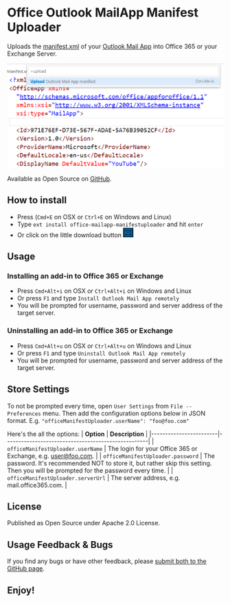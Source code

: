 # Office Outlook MailApp Manifest Uploader
Uploads the [manifest.xml](https://msdn.microsoft.com/en-us/library/office/dn642483.aspx) of your [Outlook Mail App](https://msdn.microsoft.com/EN-US/library/office/fp161135.aspx) into Office 365 or your Exchange Server.

![screenshot](https://raw.githubusercontent.com/knom/VSCode-Office-Manifest-Uploader/master/readme-assets/screen1.png)

Available as Open Source on [GitHub](https://github.com/knom/VSCode-Office-Manifest-Uploader/).
 
## How to install
* Press (`Cmd+E` on OSX or `Ctrl+E` on Windows and Linux)
* Type `ext install office-mailapp-manifestuploader` and hit `enter`
* Or click on the little download button ![downloadbutton](https://raw.githubusercontent.com/knom/VSCode-Office-Manifest-Uploader/master/readme-assets/download.png)

## Usage

### Installing an add-in to Office 365 or Exchange
* Press `Cmd+Alt+i` on OSX or `Ctrl+Alt+i` on Windows and Linux
* Or press `F1` and type `Install Outlook Mail App remotely`
* You will be prompted for username, password and server address of the target server.

### Uninstalling an add-in to Office 365 or Exchange
* Press `Cmd+Alt+u` on OSX or `Ctrl+Alt+u` on Windows and Linux
* Or press `F1` and type `Uninstall Outlook Mail App remotely`
* You will be prompted for username, password and server address of the target server.
 
## Store Settings
To not be prompted every time, open `User Settings` from `File -- Preferences` menu.
Then add the configuration options below in JSON format.
E.g. `"officeManifestUploader.userName": "foo@foo.com"`

Here's the all the options:
| **Option**                 | **Description**      |
|------------------------|----------------------------------------------------|
| `officeManifestUploader.userName`  | The login for your Office 365 or Exchange, e.g. user@foo.com.                                                                      |
| `officeManifestUploader.password` | The password. It's recommended NOT to store it, but rather skip this setting. Then you will be prompted for the password every time. |
| `officeManifestUploader.serverUrl` | The server address, e.g. mail.office365.com. |

## License
Published as Open Source under Apache 2.0 License.

## Usage Feedback & Bugs
If you find any bugs or have other feedback, please [submit both to the GitHub page](https://github.com/knom/VSCode-Office-Manifest-Uploader/issues).

## **Enjoy!** ##